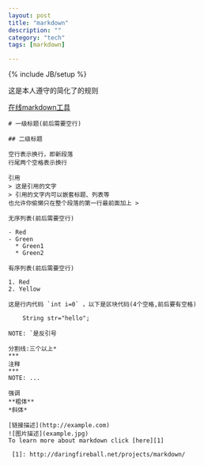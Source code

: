```yaml
---
layout: post
title: "markdown"
description: ""
category: "tech"
tags: [markdown]

---
```

{% include JB/setup %}

这是本人遵守的简化了的规则

[在线markdown工具](http://jrmoran.com/playground/markdown-live-editor/) 

    # 一级标题(前后需要空行)

    ## 二级标题

    空行表示换行，即新段落
    行尾两个空格表示换行

    引用
    > 这是引用的文字
    > 引用的文字内可以嵌套标题、列表等
    也允许你偷懒只在整个段落的第一行最前面加上 >

    无序列表(前后需要空行)

    - Red
    - Green
      * Green1
      * Green2

    有序列表(前后需要空行)

    1. Red
    2. Yellow

    这是行内代码 `int i=0` ，以下是区块代码(4个空格,前后要有空格)

        String str="hello";

    NOTE: `是反引号

    分割线:三个以上*
    ***
    注释
    ***
    NOTE: ... 

    强调
    **粗体**
    *斜体*

    [链接描述](http://example.com)
    ![图片描述](example.jpg)
    To learn more about markdown click [here][1]

     [1]: http://daringfireball.net/projects/markdown/

